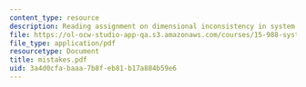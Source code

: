 ```yaml
---
content_type: resource
description: Reading assignment on dimensional inconsistency in system models.
file: https://ol-ocw-studio-app-qa.s3.amazonaws.com/courses/15-988-system-dynamics-self-study-fall-1998-spring-1999/3a4d0cfabaaa7b8feb81b17a884b59e6_mistakes.pdf
file_type: application/pdf
resourcetype: Document
title: mistakes.pdf
uid: 3a4d0cfa-baaa-7b8f-eb81-b17a884b59e6
---
```

